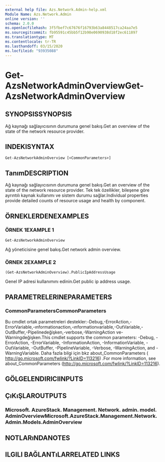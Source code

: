 ```yaml
---
external help file: Azs.Network.Admin-help.xml
Module Name: Azs.Network.Admin
online version: ''
schema: 2.0.0
ms.openlocfilehash: 3f5fbef7c67676f16793b63a8448517ca24aa7e5
ms.sourcegitcommit: fb95591c45bb5f12b98e0690938d18f2ec611897
ms.translationtype: MT
ms.contentlocale: tr-TR
ms.lasthandoff: 03/15/2020
ms.locfileid: "93935088"
---
```

# <span data-ttu-id="91e93-101">Get-AzsNetworkAdminOverview</span><span class="sxs-lookup"><span data-stu-id="91e93-101">Get-AzsNetworkAdminOverview</span></span>

## <span data-ttu-id="91e93-102">SYNOPSIS</span><span class="sxs-lookup"><span data-stu-id="91e93-102">SYNOPSIS</span></span>
<span data-ttu-id="91e93-103">Ağ kaynağı sağlayıcısının durumuna genel bakış.</span><span class="sxs-lookup"><span data-stu-id="91e93-103">Get an overview of the state of the network resource provider.</span></span>

## <span data-ttu-id="91e93-104">INDEKI</span><span class="sxs-lookup"><span data-stu-id="91e93-104">SYNTAX</span></span>

```
Get-AzsNetworkAdminOverview [<CommonParameters>]
```

## <span data-ttu-id="91e93-105">Tanım</span><span class="sxs-lookup"><span data-stu-id="91e93-105">DESCRIPTION</span></span>
<span data-ttu-id="91e93-106">Ağ kaynağı sağlayıcısının durumuna genel bakış.</span><span class="sxs-lookup"><span data-stu-id="91e93-106">Get an overview of the state of the network resource provider.</span></span> <span data-ttu-id="91e93-107">Tek tek özellikler, bileşene göre ayrıntılı kaynak kullanımı ve sistem durumu sağlar.</span><span class="sxs-lookup"><span data-stu-id="91e93-107">Individual properties provide detailed counts of resource usage and health by component.</span></span>

## <span data-ttu-id="91e93-108">ÖRNEKLERDEN</span><span class="sxs-lookup"><span data-stu-id="91e93-108">EXAMPLES</span></span>

### <span data-ttu-id="91e93-109">ÖRNEK 1</span><span class="sxs-lookup"><span data-stu-id="91e93-109">EXAMPLE 1</span></span>
```
Get-AzsNetworkAdminOverview
```

<span data-ttu-id="91e93-110">Ağ yöneticisine genel bakış.</span><span class="sxs-lookup"><span data-stu-id="91e93-110">Get network admin overview.</span></span>

### <span data-ttu-id="91e93-111">ÖRNEK 2</span><span class="sxs-lookup"><span data-stu-id="91e93-111">EXAMPLE 2</span></span>
```
(Get-AzsNetworkAdminOverview).PublicIpAddressUsage
```

<span data-ttu-id="91e93-112">Genel IP adresi kullanımını edinin.</span><span class="sxs-lookup"><span data-stu-id="91e93-112">Get public ip address usage.</span></span>

## <span data-ttu-id="91e93-113">PARAMETRELERINE</span><span class="sxs-lookup"><span data-stu-id="91e93-113">PARAMETERS</span></span>

### <span data-ttu-id="91e93-114">CommonParameters</span><span class="sxs-lookup"><span data-stu-id="91e93-114">CommonParameters</span></span>
<span data-ttu-id="91e93-115">Bu cmdlet ortak parametreleri destekler:-Debug,-ErrorAction,-ErrorVariable,-ınformationaction,-ınformationvariable,-OutVariable,-OutBuffer,-Pipelinedeğişken,-verbose,-WarningAction ve-Warningdeğişken.</span><span class="sxs-lookup"><span data-stu-id="91e93-115">This cmdlet supports the common parameters: -Debug, -ErrorAction, -ErrorVariable, -InformationAction, -InformationVariable, -OutVariable, -OutBuffer, -PipelineVariable, -Verbose, -WarningAction, and -WarningVariable.</span></span> <span data-ttu-id="91e93-116">Daha fazla bilgi için bkz about_CommonParameters ( http://go.microsoft.com/fwlink/?LinkID=113216) .</span><span class="sxs-lookup"><span data-stu-id="91e93-116">For more information, see about_CommonParameters (http://go.microsoft.com/fwlink/?LinkID=113216).</span></span>

## <span data-ttu-id="91e93-117">GÖLGELENDIRICI</span><span class="sxs-lookup"><span data-stu-id="91e93-117">INPUTS</span></span>

## <span data-ttu-id="91e93-118">ÇıKıŞLAR</span><span class="sxs-lookup"><span data-stu-id="91e93-118">OUTPUTS</span></span>

### <span data-ttu-id="91e93-119">Microsoft. AzureStack. Management. Network. admin. model. AdminOverview</span><span class="sxs-lookup"><span data-stu-id="91e93-119">Microsoft.AzureStack.Management.Network.Admin.Models.AdminOverview</span></span>

## <span data-ttu-id="91e93-120">NOTLARıNDA</span><span class="sxs-lookup"><span data-stu-id="91e93-120">NOTES</span></span>

## <span data-ttu-id="91e93-121">ILGILI BAĞLANTıLAR</span><span class="sxs-lookup"><span data-stu-id="91e93-121">RELATED LINKS</span></span>
